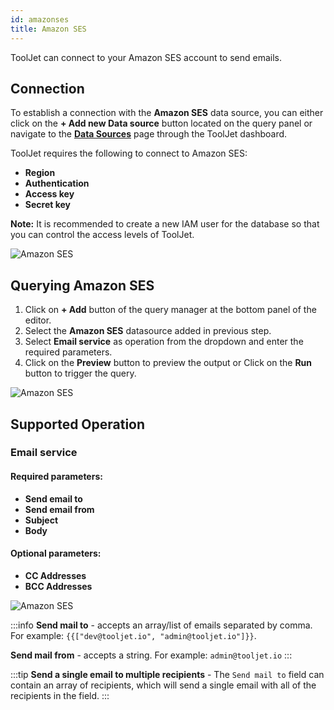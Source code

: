 ```yaml
---
id: amazonses
title: Amazon SES
---
```


ToolJet can connect to your Amazon SES account to send emails.

<div >

## Connection

To establish a connection with the **Amazon SES** data source, you can either click on the **+ Add new Data source** button located on the query panel or navigate to the **[Data Sources](/docs/data-sources/overview)** page through the ToolJet dashboard.

ToolJet requires the following to connect to Amazon SES:

- **Region**
- **Authentication**
- **Access key**
- **Secret key**

**Note:** It is recommended to create a new IAM user for the database so that you can control the access levels of ToolJet.

<div style={{textAlign: 'center'}}>

<img className="screenshot-full" src="/img/datasource-reference/amazonses/connection-v2.png" alt="Amazon SES" />

</div>

</div>

<div >

## Querying Amazon SES

1. Click on **+ Add** button of the query manager at the bottom panel of the editor.
2. Select the **Amazon SES** datasource added in previous step.
3. Select **Email service** as operation from the dropdown and enter the required parameters.
4. Click on the **Preview** button to preview the output or Click on the **Run** button to trigger the query.

<img className="screenshot-full" src="/img/datasource-reference/amazonses/operations.png" alt="Amazon SES" />

</div>

<div >

## Supported Operation

### Email service

#### Required parameters:
- **Send email to**
- **Send email from**
- **Subject**
- **Body**


#### Optional parameters:
- **CC Addresses**
- **BCC Addresses**

<img className="screenshot-full" src="/img/datasource-reference/amazonses/email-service.png" alt="Amazon SES" />


:::info
**Send mail to** - accepts an array/list of emails separated by comma.
For example:
`{{["dev@tooljet.io", "admin@tooljet.io"]}}`.

**Send mail from** - accepts a string.
For example: `admin@tooljet.io`
:::

:::tip
**Send a single email to multiple recipients** - The `Send mail to` field can contain an array of recipients, which will send a single email with all of the recipients in the field.
:::

</div>